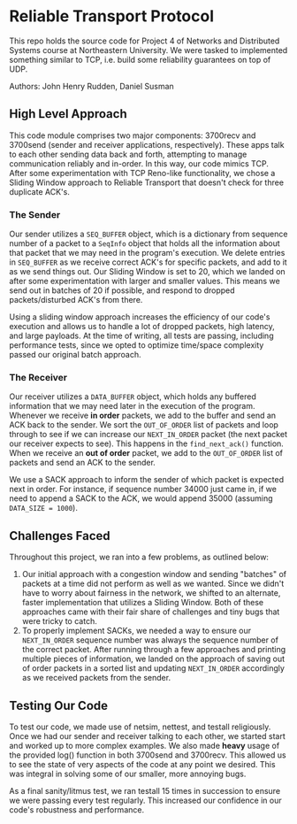 # Reliable Transport Protocol

This repo holds the source code for Project 4 of Networks and Distributed Systems course at Northeastern University. We were tasked to implemented something similar to TCP, i.e. build some reliability guarantees on top of UDP.

Authors: John Henry Rudden, Daniel Susman

## High Level Approach

This code module comprises two major components: 3700recv and 3700send (sender and receiver applications, respectively). These apps talk to each other sending data back and forth, attempting to manage communication reliably and in-order. In this way, our code mimics TCP. After some experimentation with TCP Reno-like functionality, we chose a Sliding Window approach to Reliable Transport that doesn't check for three duplicate ACK's.

### The Sender
Our sender utilizes a `SEQ_BUFFER` object, which is a dictionary from sequence number of a packet to a `SeqInfo` object that holds all the information about that packet that we may need in the program's execution. We delete entries in `SEQ_BUFFER` as we receive correct ACK's for specific packets, and add to it as we send things out. Our Sliding Window is set to 20, which we landed on after some experimentation with larger and smaller values. This means we send out in batches of 20 if possible, and respond to dropped packets/disturbed ACK's from there.

Using a sliding window approach increases the efficiency of our code's execution and allows us to handle a lot of dropped packets, high latency, and large payloads. At the time of writing, all tests are passing, including performance tests, since we opted to optimize time/space complexity passed our original batch approach.

### The Receiver
Our receiver utilizes a `DATA_BUFFER` object, which holds any buffered information that we may need later in the execution of the program. Whenever we receive **in order** packets, we add to the buffer and send an ACK back to the sender. We sort the `OUT_OF_ORDER` list of packets and loop through to see if we can increase our `NEXT_IN_ORDER` packet (the next packet our receiver expects to see). This happens in the `find_next_ack()` function. When we receive an **out of order** packet, we add to the `OUT_OF_ORDER` list of packets and send an ACK to the sender.

We use a SACK approach to inform the sender of which packet is expected next in order. For instance, if sequence number 34000 just came in, if we need to append a SACK to the ACK, we would append 35000 (assuming `DATA_SIZE = 1000`). 

## Challenges Faced

Throughout this project, we ran into a few problems, as outlined below:
1. Our initial approach with a congestion window and sending "batches" of packets at a time did not perform as well as we wanted. Since we didn't have to worry about fairness in the network, we shifted to an alternate, faster implementation that utilizes a Sliding Window. Both of these approaches came with their fair share of challenges and tiny bugs that were tricky to catch.
2. To properly implement SACKs, we needed a way to ensure our `NEXT_IN_ORDER` sequence number was always the sequence number of the correct packet. After running through a few approaches and printing multiple pieces of information, we landed on the approach of saving out of order packets in a sorted list and updating `NEXT_IN_ORDER` accordingly as we received packets from the sender.

## Testing Our Code

To test our code, we made use of netsim, nettest, and testall religiously. Once we had our sender and receiver talking to each other, we started start and worked up to more complex examples. We also made **heavy** usage of the provided log() function in both 3700send and 3700recv. This allowed us to see the state of very aspects of the code at any point we desired. This was integral in solving some of our smaller, more annoying bugs.

As a final sanity/litmus test, we ran testall 15 times in succession to ensure we were passing every test regularly. This increased our confidence in our code's robustness and performance.

